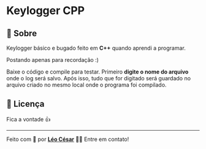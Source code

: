 # Keylogger CPP
## :speech_balloon: Sobre
Keylogger básico e bugado feito em **C++** quando aprendi a programar.

Postando apenas para recordação :)


Baixe o código e compile para testar. Primeiro **digite o nome do arquivo** onde o log será salvo. Após isso, tudo que for digitado será guardado no arquivo criado no mesmo local onde o programa foi compilado.

## :blue_book: Licença

Fica a vontade 👍

---

Feito com 💜 por [**Léo César**](https://github.com/leocsar) 👋🏽 Entre em contato!

